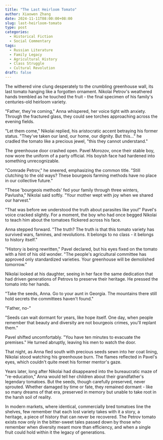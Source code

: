 ```yaml
---
title: "The Last Heirloom Tomato"
author: Xiaowen Zhang
date: 2024-11-11T08:00:00+08:00
slug: last-heirloom-tomato
type: post
categories:
  - Historical Fiction
  - Social Commentary
tags:
  - Russian Literature
  - Family Legacy
  - Agricultural History
  - Class Struggle
  - Cultural Revolution
draft: false
---
```


The withered vine clung desperately to the crumbling greenhouse wall, its last tomato hanging like a forgotten ornament. Nikolai Petrov's weathered hands trembled as he touched the fruit - the final specimen of his family's centuries-old heirloom variety.

"Father, they're coming," Anna whispered, her voice tight with anxiety. Through the fractured glass, they could see torches approaching across the evening fields.

"Let them come," Nikolai replied, his aristocratic accent betraying his former status. "They've taken our land, our home, our dignity. But this..." he cradled the tomato like a precious jewel, "this they cannot understand."

The greenhouse door crashed open. Pavel Morozov, once their stable boy, now wore the uniform of a party official. His boyish face had hardened into something unrecognizable.

"Comrade Petrov," he sneered, emphasizing the common title. "Still clutching to the old ways? These bourgeois farming methods have no place in our collective future."

"These 'bourgeois methods' fed your family through three winters, Pavlusha," Nikolai said softly. "Your mother wept with joy when we shared our harvest."

"That was before we understood the truth about parasites like you!" Pavel's voice cracked slightly. For a moment, the boy who had once begged Nikolai to teach him about the tomatoes flickered across his face.

Anna stepped forward. "The truth? The truth is that this tomato variety has survived wars, famines, and revolutions. It belongs to no class - it belongs to history itself."

"History is being rewritten," Pavel declared, but his eyes fixed on the tomato with a hint of his old wonder. "The people's agricultural committee has approved only standardized varieties. Your greenhouse will be demolished tomorrow."

Nikolai looked at his daughter, seeing in her face the same dedication that had driven generations of Petrovs to preserve their heritage. He pressed the tomato into her hands.

"Take the seeds, Anna. Go to your aunt in Georgia. The mountains there still hold secrets the committees haven't found."

"Father, no-"

"Seeds can wait dormant for years, like hope itself. One day, when people remember that beauty and diversity are not bourgeois crimes, you'll replant them."

Pavel shifted uncomfortably. "You have ten minutes to evacuate the premises." He turned abruptly, leaving his men to watch the door.

That night, as Anna fled south with precious seeds sewn into her coat lining, Nikolai stood watching his greenhouse burn. The flames reflected in Pavel's eyes, which couldn't quite meet his former mentor's gaze.

Years later, long after Nikolai had disappeared into the bureaucratic maze of "re-education," Anna would tell her children about their grandfather's legendary tomatoes. But the seeds, though carefully preserved, never sprouted. Whether damaged by time or fate, they remained dormant - like so many dreams of that era, preserved in memory but unable to take root in the harsh soil of reality.

In modern markets, where identical, commercially bred tomatoes line the shelves, few remember that each lost variety takes with it a story, a heritage, a piece of history that can never be recovered. The Petrov tomato exists now only in the bitter-sweet tales passed down by those who remember when diversity meant more than efficiency, and when a single fruit could hold within it the legacy of generations.